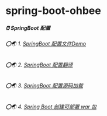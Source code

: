 # spring-boot-ohbee
##### ⏰ SpringBoot 配置
###### ⭕🌏 1. [SpringBoot 配置文件Demo](https://www.ohbee.cn/ArticleDetails/148)
###### ⭕🌏 2. [SpringBoot 配置翻译]()
###### ⭕🌏 3. [SpringBoot 配置源码加载]()
###### ⭕🌏 4. [Spring Boot 创建可部署 war 包](https://www.ohbee.cn/ArticleDetails/150)
